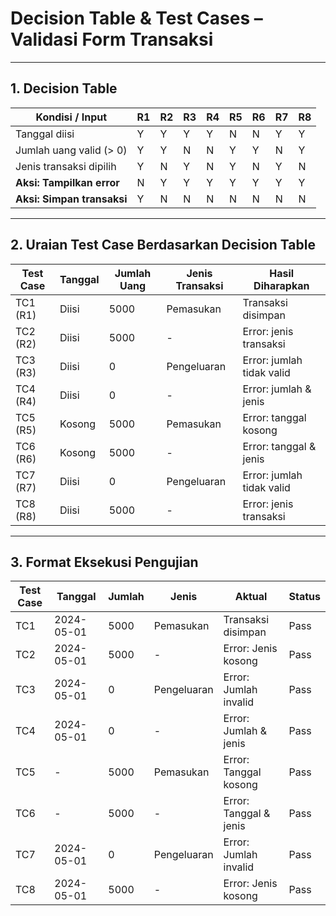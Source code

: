#  Decision Table & Test Cases – Validasi Form Transaksi

---

## 1. Decision Table

| Kondisi / Input                | R1  | R2  | R3  | R4  | R5  | R6  | R7  | R8  |
|-------------------------------|-----|-----|-----|-----|-----|-----|-----|-----|
| Tanggal diisi                 | Y   | Y   | Y   | Y   | N   | N   | Y   | Y   |
| Jumlah uang valid (> 0)       | Y   | Y   | N   | N   | Y   | Y   | N   | Y   |
| Jenis transaksi dipilih       | Y   | N   | Y   | N   | Y   | N   | Y   | N   |
| **Aksi: Tampilkan error**     | N   | Y   | Y   | Y   | Y   | Y   | Y   | Y   |
| **Aksi: Simpan transaksi**    | Y   | N   | N   | N   | N   | N   | N   | N   |

---

## 2. Uraian Test Case Berdasarkan Decision Table

| Test Case | Tanggal     | Jumlah Uang | Jenis Transaksi | Hasil Diharapkan           |
|-----------|-------------|--------------|------------------|----------------------------|
| TC1 (R1)  | Diisi       | 5000         | Pemasukan        | Transaksi disimpan         |
| TC2 (R2)  | Diisi       | 5000         | -                | Error: jenis transaksi     |
| TC3 (R3)  | Diisi       | 0            | Pengeluaran      | Error: jumlah tidak valid  |
| TC4 (R4)  | Diisi       | 0            | -                | Error: jumlah & jenis      |
| TC5 (R5)  | Kosong      | 5000         | Pemasukan        | Error: tanggal kosong      |
| TC6 (R6)  | Kosong      | 5000         | -                | Error: tanggal & jenis     |
| TC7 (R7)  | Diisi       | 0            | Pengeluaran      | Error: jumlah tidak valid  |
| TC8 (R8)  | Diisi       | 5000         | -                | Error: jenis transaksi     |

---

## 3. Format Eksekusi Pengujian

| Test Case | Tanggal     | Jumlah | Jenis        | Aktual                     | Status |
|-----------|-------------|--------|--------------|----------------------------|--------|
| TC1       | 2024-05-01  | 5000   | Pemasukan    | Transaksi disimpan         | Pass   |
| TC2       | 2024-05-01  | 5000   | -            | Error: Jenis kosong         | Pass   |
| TC3       | 2024-05-01  | 0      | Pengeluaran  | Error: Jumlah invalid       | Pass   |
| TC4       | 2024-05-01  | 0      | -            | Error: Jumlah & jenis       | Pass   |
| TC5       | -           | 5000   | Pemasukan    | Error: Tanggal kosong       | Pass   |
| TC6       | -           | 5000   | -            | Error: Tanggal & jenis      | Pass   |
| TC7       | 2024-05-01  | 0      | Pengeluaran  | Error: Jumlah invalid       | Pass   |
| TC8       | 2024-05-01  | 5000   | -            | Error: Jenis kosong         | Pass   |
